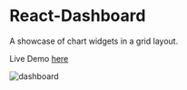 # React-Dashboard
A showcase of chart widgets in a grid layout.

Live Demo [here](https://nadavshaar.github.io/react-dashboard/)

![dashboard](https://user-images.githubusercontent.com/8030614/92292802-ad640e00-ef27-11ea-820f-4726cbd515d4.png)
